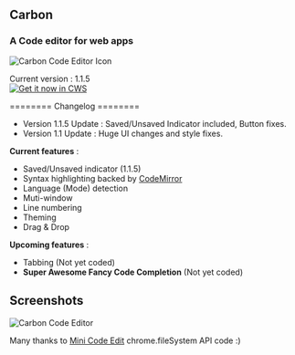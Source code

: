 ## Carbon
### A Code editor for web apps

![Carbon Code Editor Icon](http://s23.postimg.org/j4dv20gaz/Carbon.png)

Current version : 1.1.5 <br>
<a target="_blank" href="https://chrome.google.com/webstore/detail/carbon/ogdmgjcmmdooibjnpkhoeiahcdlepkce">![Get it now in CWS](https://developers.google.com/chrome/web-store/images/branding/ChromeWebStore_BadgeWBorder_v2_340x96.png "Get this app in the Chrome Web Store")</a>

======== Changelog ======== <br>
* Version 1.1.5 Update : Saved/Unsaved Indicator included, Button fixes.
* Version 1.1 Update : Huge UI changes and style fixes.

**Current features** :
* Saved/Unsaved indicator (1.1.5)
* Syntax highlighting backed by [CodeMirror](http://codemirror.net/)
* Language (Mode) detection
* Muti-window
* Line numbering
* Theming
* Drag & Drop

**Upcoming features** :
* Tabbing (Not yet coded)
* **Super Awesome Fancy Code Completion** (Not yet coded)

## Screenshots

![Carbon Code Editor](http://s7.postimg.org/vn3lxxvob/Screenshot_from_2014_01_24_12_38_37.png)

Many thanks to [Mini Code Edit](https://github.com/GoogleChrome/chrome-app-samples/tree/master/mini-code-edit)  chrome.fileSystem API code :)
